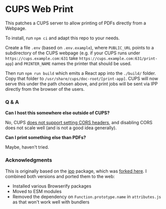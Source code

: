 # CUPS Web Print

This patches a CUPS server to allow printing of PDFs directly from a Webpage. 

To install, run `npm ci` and adapt this repo to your needs.

Create a file `.env` (based on `.env.example`), where `PUBLIC_URL` 
 points to a subdirectory of the CUPS webpage (e.g. if your CUPS runs under `https://cups.example.com:631` take `https://cups.example.com:631/print-app`) and `PRINTER_NAME` names the printer that should be used.

Then run `npm run build` which emits a React app into the `./build/` folder.
 Copy that folder to `/usr/share/cups/doc-root/[print-app]`. 
CUPS will now serve this under the path chosen above, and print jobs will be sent via IPP directly from the browser of the users.

### Q & A

**Can I host this somewhere else outside of CUPS?**

No, CUPS [does not support setting CORS headers](https://github.com/apple/cups/issues/4850), and disabling CORS does not scale well (and is not a good idea generally). 

**Can I print something else than PDFs?**

Maybe, haven't tried.

### Acknowledgments

This is originally based on the [ipp](https://github.com/williamkapke/ipp) package, 
 which was [forked here](https://github.com/sealsystems/node-ipp). I combined both versions and ported them to the web:
 - Installed various Browserify packages
 - Moved to ESM modules
 - Removed the dependency on `Function.prototype.name` in `attributes.js` as that won't work well with bundlers

